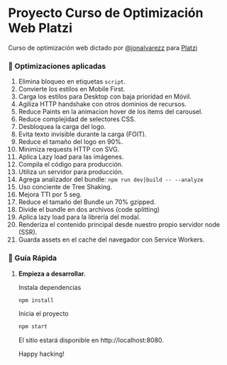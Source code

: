 # Proyecto Curso de Optimización Web Platzi

Curso de optimización web dictado por [@jonalvarezz](https://twitter.com/jonalvarezz) para [Platzi](https://platzi.com)

### 🚀 Optimizaciones aplicadas

1. Elimina bloqueo en etiquetas `script`.
1. Convierte los estilos en Mobile First.
1. Carga los estilos para Desktop con baja prioridad en Móvil.
1. Agiliza HTTP handshake con otros dominios de recursos.
1. Reduce Paints en la animacion hover de los items del carousel.
1. Reduce complejidad de selectores CSS.
1. Desbloquea la carga del logo.
1. Evita texto invisible durante la carga (FOIT).
1. Reduce el tamaño del logo en 90%.
1. Minimiza requests HTTP con SVG.
1. Aplica Lazy load para las imágenes.
1. Compila el código para producción.
1. Utiliza un servidor para producción.
1. Agrega analizador del bundle: `npm run dev|build -- --analyze`
1. Uso conciente de Tree Shaking.
1. Mejora TTI por 5 seg.
1. Reduce el tamaño del Bundle un 70% gzipped.
1. Divide el bundle en dos archivos (code splitting)
1. Aplica lazy load para la librería del modal.
1. Renderiza el contenido principal desde nuestro propio servidor node (SSR).
1. Guarda assets en el cache del navegador con Service Workers.

### 🤖 Guía Rápida

1.  **Empieza a desarrollar.**

    Instala dependencias

    ```sh
    npm install
    ```

    Inicia el proyecto

    ```sh
    npm start
    ```

    El sitio estará disponible en http://localhost:8080.

    Happy hacking!
